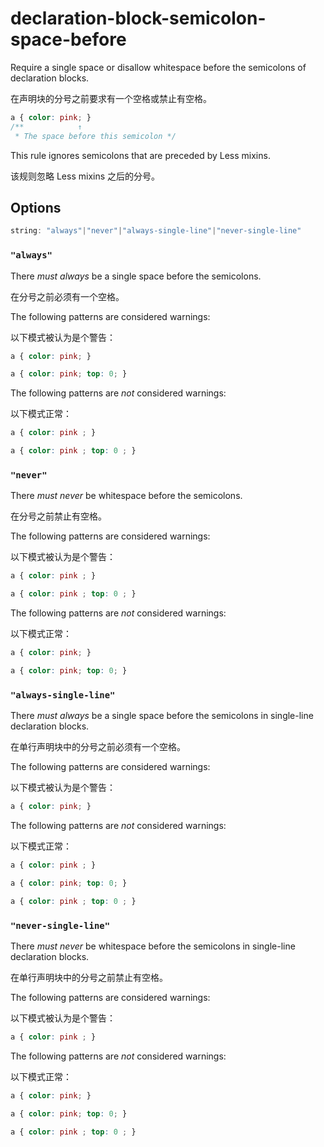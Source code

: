 # declaration-block-semicolon-space-before

Require a single space or disallow whitespace before the semicolons of declaration blocks.

在声明块的分号之前要求有一个空格或禁止有空格。

```css
a { color: pink; }
/**            ↑
 * The space before this semicolon */
```

This rule ignores semicolons that are preceded by Less mixins.

该规则忽略 Less mixins 之后的分号。

## Options

```js
string: "always"|"never"|"always-single-line"|"never-single-line"
```

### `"always"`

There *must always* be a single space before the semicolons.

在分号之前必须有一个空格。

The following patterns are considered warnings:

以下模式被认为是个警告：

```css
a { color: pink; }
```

```css
a { color: pink; top: 0; }
```

The following patterns are *not* considered warnings:

以下模式正常：

```css
a { color: pink ; }
```

```css
a { color: pink ; top: 0 ; }
```

### `"never"`

There *must never* be whitespace before the semicolons.

在分号之前禁止有空格。

The following patterns are considered warnings:

以下模式被认为是个警告：

```css
a { color: pink ; }
```

```css
a { color: pink ; top: 0 ; }
```

The following patterns are *not* considered warnings:

以下模式正常：

```css
a { color: pink; }
```

```css
a { color: pink; top: 0; }
```

### `"always-single-line"`

There *must always* be a single space before the semicolons in single-line declaration blocks.

在单行声明块中的分号之前必须有一个空格。

The following patterns are considered warnings:

以下模式被认为是个警告：

```css
a { color: pink; }
```

The following patterns are *not* considered warnings:

以下模式正常：

```css
a { color: pink ; }
```

```css
a { color: pink; top: 0; }
```

```css
a { color: pink ; top: 0 ; }
```

### `"never-single-line"`

There *must never* be whitespace before the semicolons in single-line declaration blocks.

在单行声明块中的分号之前禁止有空格。

The following patterns are considered warnings:

以下模式被认为是个警告：

```css
a { color: pink ; }
```

The following patterns are *not* considered warnings:

以下模式正常：

```css
a { color: pink; }
```

```css
a { color: pink; top: 0; }
```

```css
a { color: pink ; top: 0 ; }
```
